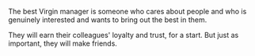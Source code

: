 
The best Virgin manager is someone who cares about people and who is genuinely interested and wants to bring out the best in them.

They will earn their colleagues' loyalty and trust, for a start. But just as important, they will make friends.
